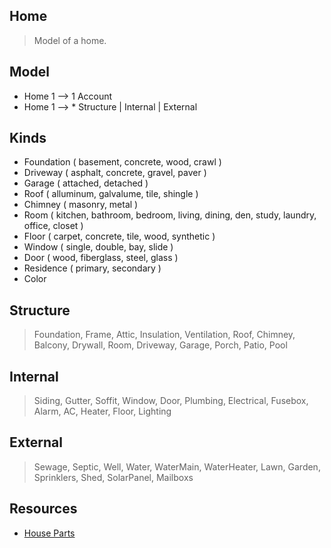 Home
----
>Model of a home.

Model
-----
* Home 1 --> 1 Account
* Home 1 --> * Structure | Internal | External

Kinds
-----
* Foundation ( basement, concrete, wood, crawl )
* Driveway ( asphalt, concrete, gravel, paver )
* Garage ( attached, detached )
* Roof ( alluminum, galvalume, tile, shingle )
* Chimney ( masonry, metal )
* Room ( kitchen, bathroom, bedroom, living, dining, den, study, laundry, office, closet )
* Floor ( carpet, concrete, tile, wood, synthetic )
* Window ( single, double, bay, slide )
* Door ( wood, fiberglass, steel, glass )
* Residence ( primary, secondary )
* Color

Structure
---------
>Foundation, Frame, Attic, Insulation, Ventilation, Roof, Chimney, Balcony, Drywall,
>Room, Driveway, Garage, Porch, Patio, Pool

Internal
--------
>Siding, Gutter, Soffit, Window, Door, Plumbing, Electrical, Fusebox, Alarm, AC,
>Heater, Floor, Lighting

External
--------
>Sewage, Septic, Well, Water, WaterMain, WaterHeater, Lawn, Garden, Sprinklers, Shed,
>SolarPanel, Mailboxs

Resources
---------
* [House Parts](https://www.hippo.com/learn-center/parts-of-a-house)